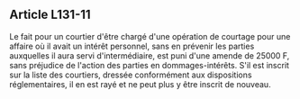 Article L131-11
----
Le fait pour un courtier d'être chargé d'une opération de courtage pour une
affaire où il avait un intérêt personnel, sans en prévenir les parties
auxquelles il aura servi d'intermédiaire, est puni d'une amende de 25000 F, sans
préjudice de l'action des parties en dommages-intérêts. S'il est inscrit sur la
liste des courtiers, dressée conformément aux dispositions réglementaires, il en
est rayé et ne peut plus y être inscrit de nouveau.
